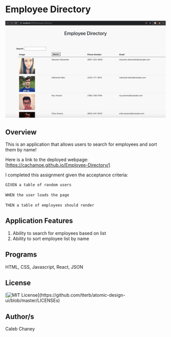 # Employee Directory
![](directory/public/Screen%20Shot%202020-12-19%20at%203.28.09%20PM.png)
## Overview
This is an application that allows users to search for employees and sort them by name!

Here is a link to the deployed webpage: [https://cachamoe.github.io/Employee-Directory/]

I completed this assignment given the acceptance criteria: 


```
GIVEN a table of random users

WHEN the user loads the page

THEN a table of employees should render
```

## Application Features
1) Ability to search for employees based on list
2) Ability to sort employee list by name

## Programs 
HTML, CSS, Javascript, React, JSON

## License 
[![MIT License](https://img.shields.io/apm/l/atomic-design-ui.svg?)](https://github.com/tterb/atomic-design-ui/blob/master/LICENSEs)

## Author/s
Caleb Chaney
